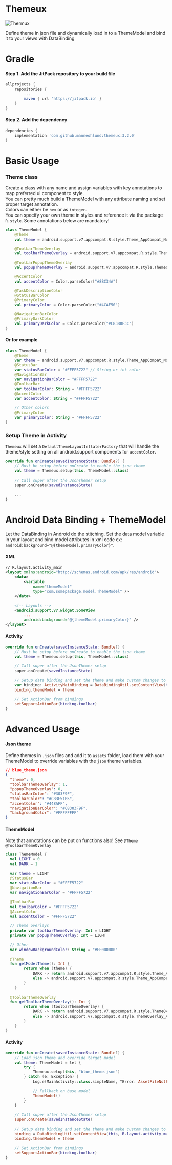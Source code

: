 
# Themeux
![Thermux](https://raw.githubusercontent.com/manneohlund/themeux/master/sample/src/main/res/mipmap-xxxhdpi/ic_launcher_round.png)

Define theme in json file and dynamically load in to a ThemeModel and bind it to your views with DataBinding

# Gradle
#### Step 1. Add the JitPack repository to your build file

```groovy
allprojects {
    repositories {
        ...
        maven { url 'https://jitpack.io' }
    }
}
```

#### Step 2. Add the dependency

```groovy
dependencies {
    implementation 'com.github.manneohlund:themeux:3.2.0'
}
```

# Basic Usage
### Theme class

Create a class with any name and assign variables with key annotations to map preferred ui component to style.<br/>
You can pretty much build a ThemeModel with any attribute naming and set proper target annotation.<br/>
Colors can either be `hex` or as `integer`.<br/>
You can specify your own theme in styles and reference it via the package `R.style`.
Some annotations below are mandatory!<br/>

```kotlin
class ThemeModel {
    @Theme
    val theme = android.support.v7.appcompat.R.style.Theme_AppCompat_NoActionBar

    @ToolbarThemeOverlay
    val toolbarThemeOverlay = android.support.v7.appcompat.R.style.ThemeOverlay_AppCompat_Dark_ActionBar

    @ToolbarPopupThemeOverlay
    val popupThemeOverlay = android.support.v7.appcompat.R.style.ThemeOverlay_AppCompat_Dark

    @AccentColor
    val accentColor = Color.parseColor("#8BC34A")

    @TaskDescriptionColor
    @StatusBarColor
    @PrimaryColor
    val primaryColor = Color.parseColor("#4CAF50")

    @NavigationBarColor
    @PrimaryDarkColor
    val primaryDarkColor = Color.parseColor("#C8388E3C")
}
```

#### Or for example

```kotlin
class ThemeModel {
    @Theme
    var theme = android.support.v7.appcompat.R.style.Theme_AppCompat_NoActionBar
    @StatusBar
    var statusBarColor = "#FFFF5722" // String or int color
    @NavigationBar
    var navigationBarColor = "#FFFF5722"
    @ToolbarBar
    var toolbarColor: String = "#FFFF5722"
    @AccentColor
    var accentColor: String = "#FFFF5722"
    
    // Other colors
    @PrimaryColor
    var primaryColor: String = "#FFFF5722"
}
```

### Setup Theme in Activity

`Themeux` will set a `DefaultThemeLayoutInflaterFactory` that will handle the theme/style setting on all android.support components for `accentColor`.

```kotlin
override fun onCreate(savedInstanceState: Bundle?) {
    // Must be setup before onCreate to enable the json theme
    val theme = Themeux.setup(this, ThemeModel::class)
    
    // Call super after the JsonThemer setup
    super.onCreate(savedInstanceState)
    
    ...
}
```

# Android Data Binding + ThemeModel
Let the DataBinding in Android do the stitching.
Set the data model variable in your layout and bind model attributes in xml code ex: `android:background="@{themeModel.primaryColor}"`.

#### XML

```xml
// R.layout.activity_main
<layout xmlns:android="http://schemas.android.com/apk/res/android">
    <data>
        <variable
            name="themeModel"
            type="com.somepackage.model.ThemeModel" />
    </data>
    
    <!-- Layouts -->
    <android.support.v7.widget.SomeView
	    ...
        android:background="@{themeModel.primaryColor}" />
</layout>
```

#### Activity

```kotlin
override fun onCreate(savedInstanceState: Bundle?) {
    // Must be setup before onCreate to enable the json theme
    val theme = Themeux.setup(this, ThemeModel::class)
    
    // Call super after the JsonThemer setup
    super.onCreate(savedInstanceState)
    
    // Setup data binding and set the theme and make custom changes to the layout
    var binding: ActivityMainBinding = DataBindingUtil.setContentView(this, R.layout.activity_main)
    binding.themeModel = theme
    
    // Set ActionBar from bindings  
    setSupportActionBar(binding.toolbar) 
}
```

# Advanced Usage
#### Json theme

Define themes in `.json` files and add it to `assets` folder, load them with your ThemeModel to override variables with the `json` theme variables.

```json
// blue_theme.json
{  
  "theme": 0,  
  "toolbarThemeOverlay": 1,  
  "popupThemeOverlay": 0,  
  "statusBarColor": "#303F9F",  
  "toolbarColor": "#C83F51B5",  
  "accentColor": "#448AFF",  
  "navigationBarColor": "#C8303F9F",  
  "backgroundColor": "#FFFFFFFF"  
}
```

#### ThemeModel
Note that annotations can be put on functions also! See `@Theme` `@ToolbarThemeOverlay`

```kotlin
class ThemeModel {  
  val LIGHT = 0  
  val DARK = 1  
  
  var theme = LIGHT
  @StatusBar  
  var statusBarColor = "#FFFF5722"  
  @NavigationBar  
  var navigationBarColor = "#FFFF5722"  
  
  @ToolbarBar  
  val toolbarColor = "#FFFF5722"  
  @AccentColor  
  val accentColor = "#FFFF5722"
  
  // Theme overlays  
  private var toolbarThemeOverlay: Int = LIGHT  
  private var popupThemeOverlay: Int = LIGHT
  
  // Other
  var windowBackgroundColor: String = "#FF000000"  
  
  @Theme  
  fun getModelTheme(): Int {  
        return when (theme) {  
            DARK -> return android.support.v7.appcompat.R.style.Theme_AppCompat_NoActionBar  
            else -> android.support.v7.appcompat.R.style.Theme_AppCompat_Light_NoActionBar  
        }  
    }  
  
  @ToolbarThemeOverlay  
  fun getToolbarThemeOverlay(): Int {  
        return when (toolbarThemeOverlay) {  
            DARK -> return android.support.v7.appcompat.R.style.ThemeOverlay_AppCompat_Dark_ActionBar  
            else -> android.support.v7.appcompat.R.style.ThemeOverlay_AppCompat_ActionBar  
        }  
    }
}
```

#### Activity
```kotlin
override fun onCreate(savedInstanceState: Bundle?) {
	// Load json theme and override target model
    val theme: ThemeModel = let {  
        try {
            Themeux.setup(this, "blue_theme.json")  
        } catch (e: Exception) {  
            Log.e(MainActivity::class.simpleName, "Error: AssetFileNotFound, " \+ e.message)  
  
            // Fallback on base model  
            ThemeModel()  
        }  
    } 
    
    // Call super after the JsonThemer setup
    super.onCreate(savedInstanceState) 
    
    // Setup data binding and set the theme and make custom changes to the layout
    binding = DataBindingUtil.setContentView(this, R.layout.activity_main)  
    binding.themeModel = theme  
  
    // Set ActionBar from bindings  
    setSupportActionBar(binding.toolbar)  
}
```
